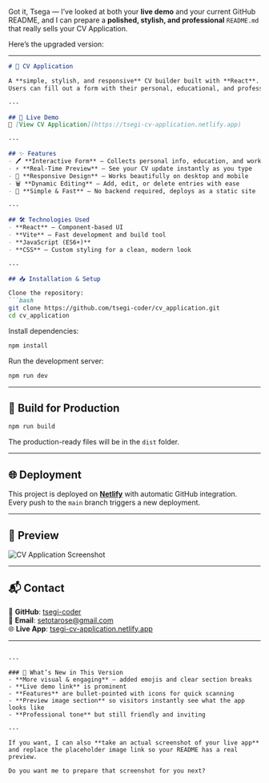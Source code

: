 Got it, Tsega — I’ve looked at both your **live demo** and your current GitHub README, and I can prepare a **polished, stylish, and professional** `README.md` that really sells your CV Application.  

Here’s the upgraded version:

---

```markdown
# 📄 CV Application

A **simple, stylish, and responsive** CV builder built with **React**.  
Users can fill out a form with their personal, educational, and professional details, and instantly see a **live preview** of their resume — ready to share or print.

---

## 🚀 Live Demo
🔗 [View CV Application](https://tsegi-cv-application.netlify.app)

---

## ✨ Features
- 🖊 **Interactive Form** – Collects personal info, education, and work experience
- ⚡ **Real-Time Preview** – See your CV update instantly as you type
- 📱 **Responsive Design** – Works beautifully on desktop and mobile
- 🗑 **Dynamic Editing** – Add, edit, or delete entries with ease
- 🎯 **Simple & Fast** – No backend required, deploys as a static site

---

## 🛠 Technologies Used
- **React** – Component-based UI
- **Vite** – Fast development and build tool
- **JavaScript (ES6+)**
- **CSS** – Custom styling for a clean, modern look

---

## 📥 Installation & Setup

Clone the repository:
```bash
git clone https://github.com/tsegi-coder/cv_application.git
cd cv_application
```

Install dependencies:
```bash
npm install
```

Run the development server:
```bash
npm run dev
```

---

## 🧱 Build for Production
```bash
npm run build
```
The production-ready files will be in the `dist` folder.

---

## 🌐 Deployment
This project is deployed on **[Netlify](https://www.netlify.com/)** with automatic GitHub integration.  
Every push to the `main` branch triggers a new deployment.

---

## 📸 Preview
![CV Application Screenshot](https://via.placeholder.com/1000x500.png?text=CV+Application+Preview)

---

## 📬 Contact
💼 **GitHub**: [tsegi-coder](https://github.com/tsegi-coder)  
📧 **Email**: setotarose@gmail.com  
🌐 **Live App**: [tsegi-cv-application.netlify.app](https://tsegi-cv-application.netlify.app)

---
```

---

### 🔹 What’s New in This Version
- **More visual & engaging** — added emojis and clear section breaks
- **Live demo link** is prominent
- **Features** are bullet-pointed with icons for quick scanning
- **Preview image section** so visitors instantly see what the app looks like
- **Professional tone** but still friendly and inviting

---

If you want, I can also **take an actual screenshot of your live app** and replace the placeholder image link so your README has a real preview.  

Do you want me to prepare that screenshot for you next?
